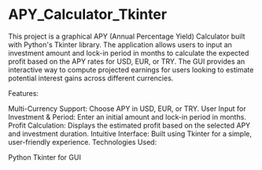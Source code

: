 # APY_Calculator_Tkinter
This project is a graphical APY (Annual Percentage Yield) Calculator built with Python's Tkinter library. The application allows users to input an investment amount and lock-in period in months to calculate the expected profit based on the APY rates for USD, EUR, or TRY. The GUI provides an interactive way to compute projected earnings for users looking to estimate potential interest gains across different currencies.

Features:

Multi-Currency Support: Choose APY in USD, EUR, or TRY.
User Input for Investment & Period: Enter an initial amount and lock-in period in months.
Profit Calculation: Displays the estimated profit based on the selected APY and investment duration.
Intuitive Interface: Built using Tkinter for a simple, user-friendly experience.
Technologies Used:

Python
Tkinter for GUI
